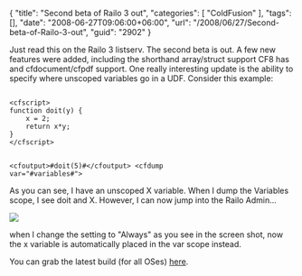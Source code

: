 {
	"title": "Second beta of Railo 3 out",
	"categories": [
		"ColdFusion"
	],
	"tags": [],
	"date": "2008-06-27T09:06:00+06:00",
	"url": "/2008/06/27/Second-beta-of-Railo-3-out",
	"guid": "2902"
}

Just read this on the Railo 3 listserv. The second beta is out. A few new features were added, including the shorthand array/struct support CF8 has and cfdocument/cfpdf support. One really interesting update is the ability to specify where unscoped variables go in a UDF. Consider this example:

<code>
&lt;cfscript&gt;
function doit(y) {
	x = 2;
	return x*y;
}
&lt;/cfscript&gt;

&lt;cfoutput&gt;#doit(5)#&lt;/cfoutput&gt;
&lt;cfdump var="#variables#"&gt;
</code>

As you can see, I have an unscoped X variable. When I dump the Variables scope, I see doit and X. However, I can now jump into the Railo Admin...

<img src="https://static.raymondcamden.com/images//Picture 113.png">

when I change the setting to "Always" as you see in the screen shot, now the x variable is automatically placed in the var scope instead.

You can grab the latest build (for all OSes) <a href="http://www.railo-technologies.com/en/index.cfm?treeID=361">here</a>.